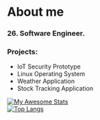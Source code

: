 # About me
### 26. Software Engineer.

### Projects:
- IoT Security Prototype </br>
- Linux Operating System </br>
- Weather Application </br>
- Stock Tracking Application </br>

[![My Awesome Stats](https://awesome-github-stats.azurewebsites.net/user-stats/maryclayton512?cardType=github&theme=tokyonight)](https://git.io/awesome-stats-card) <br/>
[![Top Langs](https://github-readme-stats.vercel.app/api/top-langs/?username=maryclayton512)](https://github.com/maryclayton512/github-readme-stats)
